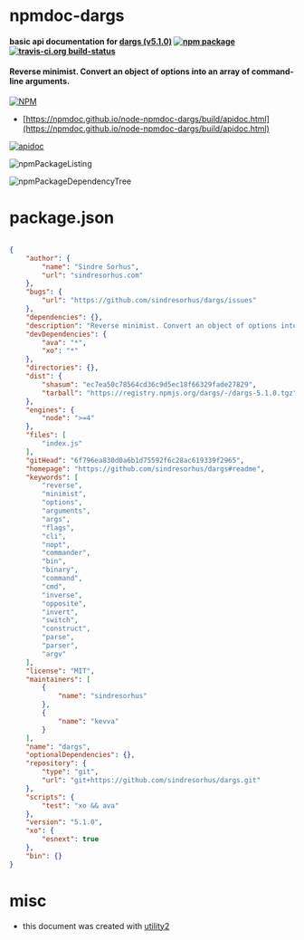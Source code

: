# npmdoc-dargs

#### basic api documentation for  [dargs (v5.1.0)](https://github.com/sindresorhus/dargs#readme)  [![npm package](https://img.shields.io/npm/v/npmdoc-dargs.svg?style=flat-square)](https://www.npmjs.org/package/npmdoc-dargs) [![travis-ci.org build-status](https://api.travis-ci.org/npmdoc/node-npmdoc-dargs.svg)](https://travis-ci.org/npmdoc/node-npmdoc-dargs)

#### Reverse minimist. Convert an object of options into an array of command-line arguments.

[![NPM](https://nodei.co/npm/dargs.png?downloads=true&downloadRank=true&stars=true)](https://www.npmjs.com/package/dargs)

- [https://npmdoc.github.io/node-npmdoc-dargs/build/apidoc.html](https://npmdoc.github.io/node-npmdoc-dargs/build/apidoc.html)

[![apidoc](https://npmdoc.github.io/node-npmdoc-dargs/build/screenCapture.buildCi.browser.%252Ftmp%252Fbuild%252Fapidoc.html.png)](https://npmdoc.github.io/node-npmdoc-dargs/build/apidoc.html)

![npmPackageListing](https://npmdoc.github.io/node-npmdoc-dargs/build/screenCapture.npmPackageListing.svg)

![npmPackageDependencyTree](https://npmdoc.github.io/node-npmdoc-dargs/build/screenCapture.npmPackageDependencyTree.svg)



# package.json

```json

{
    "author": {
        "name": "Sindre Sorhus",
        "url": "sindresorhus.com"
    },
    "bugs": {
        "url": "https://github.com/sindresorhus/dargs/issues"
    },
    "dependencies": {},
    "description": "Reverse minimist. Convert an object of options into an array of command-line arguments.",
    "devDependencies": {
        "ava": "*",
        "xo": "*"
    },
    "directories": {},
    "dist": {
        "shasum": "ec7ea50c78564cd36c9d5ec18f66329fade27829",
        "tarball": "https://registry.npmjs.org/dargs/-/dargs-5.1.0.tgz"
    },
    "engines": {
        "node": ">=4"
    },
    "files": [
        "index.js"
    ],
    "gitHead": "6f796ea830d0a6b1d75592f6c28ac619339f2965",
    "homepage": "https://github.com/sindresorhus/dargs#readme",
    "keywords": [
        "reverse",
        "minimist",
        "options",
        "arguments",
        "args",
        "flags",
        "cli",
        "nopt",
        "commander",
        "bin",
        "binary",
        "command",
        "cmd",
        "inverse",
        "opposite",
        "invert",
        "switch",
        "construct",
        "parse",
        "parser",
        "argv"
    ],
    "license": "MIT",
    "maintainers": [
        {
            "name": "sindresorhus"
        },
        {
            "name": "kevva"
        }
    ],
    "name": "dargs",
    "optionalDependencies": {},
    "repository": {
        "type": "git",
        "url": "git+https://github.com/sindresorhus/dargs.git"
    },
    "scripts": {
        "test": "xo && ava"
    },
    "version": "5.1.0",
    "xo": {
        "esnext": true
    },
    "bin": {}
}
```



# misc
- this document was created with [utility2](https://github.com/kaizhu256/node-utility2)
